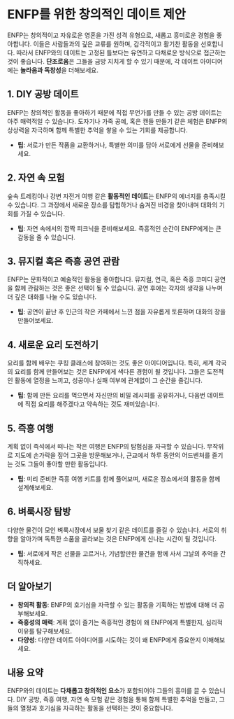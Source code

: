 # ENFP를 위한 창의적인 데이트 제안

ENFP는 창의적이고 자유로운 영혼을 가진 성격 유형으로, 새롭고 흥미로운 경험을 좋아합니다. 이들은 사람들과의 깊은 교류를 원하며, 감각적이고 활기찬 활동을 선호합니다. 따라서 ENFP와의 데이트는 고정된 틀보다는 유연하고 다채로운 방식으로 접근하는 것이 좋습니다. **단조로움**은 그들을 금방 지치게 할 수 있기 때문에, 각 데이트 아이디어에는 **놀라움과 독창성**을 더해보세요.

## 1. DIY 공방 데이트
ENFP는 창의적인 활동을 좋아하기 때문에 직접 무언가를 만들 수 있는 공방 데이트는 아주 매력적일 수 있습니다. 도자기나 가죽 공예, 혹은 캔들 만들기 같은 체험은 ENFP의 상상력을 자극하며 함께 특별한 추억을 쌓을 수 있는 기회를 제공합니다.

* **팁**: 서로가 만든 작품을 교환하거나, 특별한 의미를 담아 서로에게 선물을 준비해보세요.

## 2. 자연 속 모험
숲속 트레킹이나 강변 자전거 여행 같은 **활동적인 데이트**는 ENFP의 에너지를 충족시킬 수 있습니다. 그 과정에서 새로운 장소를 탐험하거나 숨겨진 비경을 찾아내며 대화의 기회를 가질 수 있습니다.

* **팁**: 자연 속에서의 깜짝 피크닉을 준비해보세요. 즉흥적인 순간이 ENFP에게는 큰 감동을 줄 수 있습니다.

## 3. 뮤지컬 혹은 즉흥 공연 관람
ENFP는 문화적이고 예술적인 활동을 좋아합니다. 뮤지컬, 연극, 혹은 즉흥 코미디 공연을 함께 관람하는 것은 좋은 선택이 될 수 있습니다. 공연 후에는 각자의 생각을 나누며 더 깊은 대화를 나눌 수도 있습니다.

* **팁**: 공연이 끝난 후 인근의 작은 카페에서 느낀 점을 자유롭게 토론하며 대화의 장을 만들어보세요.

## 4. 새로운 요리 도전하기
요리를 함께 배우는 쿠킹 클래스에 참여하는 것도 좋은 아이디어입니다. 특히, 세계 각국의 요리를 함께 만들어보는 것은 ENFP에게 색다른 경험이 될 것입니다. 그들은 도전적인 활동에 열정을 느끼고, 성공이나 실패 여부에 관계없이 그 순간을 즐깁니다.

* **팁**: 함께 만든 요리를 먹으면서 자신만의 비밀 레시피를 공유하거나, 다음번 데이트에 직접 요리를 해주겠다고 약속하는 것도 재미있습니다.

## 5. 즉흥 여행
계획 없이 즉석에서 떠나는 작은 여행은 ENFP의 탐험심을 자극할 수 있습니다. 무작위로 지도에 손가락을 짚어 그곳을 방문해보거나, 근교에서 하루 동안의 어드벤처를 즐기는 것도 그들이 좋아할 만한 활동입니다.

* **팁**: 미리 준비한 즉흥 여행 키트를 함께 풀어보며, 새로운 장소에서의 활동을 함께 설계해보세요.

## 6. 벼룩시장 탐방
다양한 물건이 모인 벼룩시장에서 보물 찾기 같은 데이트를 즐길 수 있습니다. 서로의 취향을 알아가며 독특한 소품을 골라보는 것은 ENFP에게 신나는 시간이 될 것입니다.

* **팁**: 서로에게 작은 선물을 고르거나, 기념할만한 물건을 함께 사서 그날의 추억을 간직하세요.

## 더 알아보기
* **창의적 활동**: ENFP의 호기심을 자극할 수 있는 활동을 기획하는 방법에 대해 더 공부해보세요.
* **즉흥성의 매력**: 계획 없이 즐기는 즉흥적인 경험이 왜 ENFP에게 특별한지, 심리적 이유를 탐구해보세요.
* **다양성**: 다양한 데이트 아이디어를 시도하는 것이 왜 ENFP에게 중요한지 이해해보세요.

## 내용 요약
ENFP와의 데이트는 **다채롭고 창의적인 요소**가 포함되어야 그들의 흥미를 끌 수 있습니다. DIY 공방, 즉흥 여행, 자연 속 모험 같은 경험을 통해 함께 특별한 추억을 만들고, 그들의 열정과 호기심을 자극하는 활동을 선택하는 것이 중요합니다.